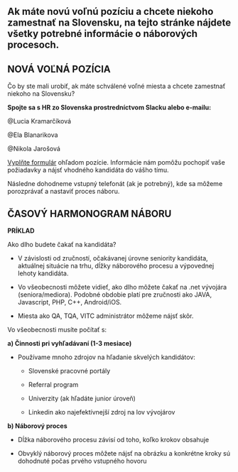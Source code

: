 ## **Ak máte novú voľnú pozíciu a chcete niekoho zamestnať na Slovensku, na tejto stránke nájdete všetky potrebné informácie o náborových procesoch.**

## **NOVÁ VOĽNÁ POZÍCIA**

Čo by ste mali urobiť, ak máte schválené voľné miesta a chcete zamestnať niekoho na Slovensku?

**Spojte sa s HR zo Slovenska prostredníctvom Slacku alebo e-mailu:**

@Lucia Kramarčíková

@Ela Blanarikova

@Nikola Jarošová

[Vyplňte formulár](https://docs.google.com/forms/d/e/1FAIpQLSddTXZ5zvOmp8klIrFWw3DuwxULAu-4AMdqjFAkn-uCabyQpA/viewform) ohľadom pozície. Informácie nám pomôžu pochopiť vaše požiadavky a nájsť vhodného kandidáta do vášho tímu.

Následne dohodneme vstupný telefonát (ak je potrebný), kde sa môžeme porozprávať a nastaviť proces náboru.

## **ČASOVÝ HARMONOGRAM NÁBORU**

**PRÍKLAD**

Ako dlho budete čakať na kandidáta?

-   V závislosti od zručností, očakávanej úrovne seniority kandidáta, aktuálnej situácie na trhu, dĺžky náborového procesu a výpovednej lehoty kandidáta.
    
-   Vo všeobecnosti môžete vidieť, ako dlho môžete čakať na .net vývojára (seniora/mediora). Podobné obdobie platí pre zručnosti ako JAVA, Javascript, PHP, C++, Android/iOS.
    
-   Miesta ako QA, TQA, VITC administrátor môžeme nájsť skôr.
    

Vo všeobecnosti musíte počítať s:

**a) Činnosti pri vyhľadávaní (1-3 mesiace)**

-   Používame mnoho zdrojov na hľadanie skvelých kandidátov:
    
    -   Slovenské pracovné portály
        
    -   Referral program
        
    -   Univerzity (ak hľadáte junior úroveň)
        
    -   Linkedin ako najefektívnejší zdroj na lov vývojárov
        

**b) Náborový proces**

-   Dĺžka náborového procesu závisí od toho, koľko krokov obsahuje
    
-   Obvyklý náborový proces môžete nájsť na obrázku a konkrétne kroky sú dohodnuté počas prvého vstupného hovoru